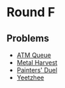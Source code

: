 # Round F

## Problems

- [ATM Queue](/Round%20F/ATM%20Queue)
- [Metal Harvest](/Round%20F/Metal%20Harvest)
- [Painters' Duel](/Round%20F/Painters%27%20Duel)
- [Yeetzhee](/Round%20F/Yeetzhee)
